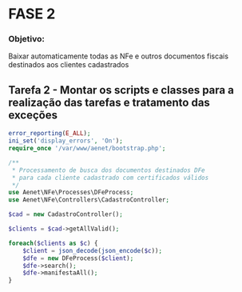 # FASE 2

### Objetivo:

Baixar automaticamente todas as NFe e outros documentos fiscais destinados aos clientes cadastrados

## Tarefa 2 - Montar os scripts e classes para a realização das tarefas e tratamento das exceções

```php
error_reporting(E_ALL);
ini_set('display_errors', 'On');
require_once '/var/www/aenet/bootstrap.php';

/**
 * Processamento de busca dos documentos destinados DFe
 * para cada cliente cadastrado com certificados válidos
 */
use Aenet\NFe\Processes\DFeProcess;
use Aenet\NFe\Controllers\CadastroController;

$cad = new CadastroController();

$clients = $cad->getAllValid();

foreach($clients as $c) {
    $client = json_decode(json_encode($c));
    $dfe = new DFeProcess($client);
    $dfe->search();
    $dfe->manifestaAll();
}
```